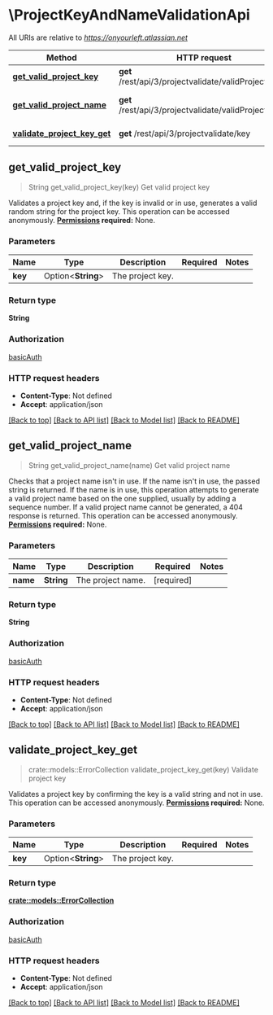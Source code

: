 # \ProjectKeyAndNameValidationApi

All URIs are relative to *https://onyourleft.atlassian.net*

Method | HTTP request | Description
------------- | ------------- | -------------
[**get_valid_project_key**](ProjectKeyAndNameValidationApi.md#get_valid_project_key) | **get** /rest/api/3/projectvalidate/validProjectKey | Get valid project key
[**get_valid_project_name**](ProjectKeyAndNameValidationApi.md#get_valid_project_name) | **get** /rest/api/3/projectvalidate/validProjectName | Get valid project name
[**validate_project_key_get**](ProjectKeyAndNameValidationApi.md#validate_project_key_get) | **get** /rest/api/3/projectvalidate/key | Validate project key



## get_valid_project_key

> String get_valid_project_key(key)
Get valid project key

Validates a project key and, if the key is invalid or in use, generates a valid random string for the project key.  This operation can be accessed anonymously.  **[Permissions](#permissions) required:** None.

### Parameters


Name | Type | Description  | Required | Notes
------------- | ------------- | ------------- | ------------- | -------------
**key** | Option<**String**> | The project key. |  |

### Return type

**String**

### Authorization

[basicAuth](../README.md#basicAuth)

### HTTP request headers

- **Content-Type**: Not defined
- **Accept**: application/json

[[Back to top]](#) [[Back to API list]](../README.md#documentation-for-api-endpoints) [[Back to Model list]](../README.md#documentation-for-models) [[Back to README]](../README.md)


## get_valid_project_name

> String get_valid_project_name(name)
Get valid project name

Checks that a project name isn't in use. If the name isn't in use, the passed string is returned. If the name is in use, this operation attempts to generate a valid project name based on the one supplied, usually by adding a sequence number. If a valid project name cannot be generated, a 404 response is returned.  This operation can be accessed anonymously.  **[Permissions](#permissions) required:** None.

### Parameters


Name | Type | Description  | Required | Notes
------------- | ------------- | ------------- | ------------- | -------------
**name** | **String** | The project name. | [required] |

### Return type

**String**

### Authorization

[basicAuth](../README.md#basicAuth)

### HTTP request headers

- **Content-Type**: Not defined
- **Accept**: application/json

[[Back to top]](#) [[Back to API list]](../README.md#documentation-for-api-endpoints) [[Back to Model list]](../README.md#documentation-for-models) [[Back to README]](../README.md)


## validate_project_key_get

> crate::models::ErrorCollection validate_project_key_get(key)
Validate project key

Validates a project key by confirming the key is a valid string and not in use.  This operation can be accessed anonymously.  **[Permissions](#permissions) required:** None.

### Parameters


Name | Type | Description  | Required | Notes
------------- | ------------- | ------------- | ------------- | -------------
**key** | Option<**String**> | The project key. |  |

### Return type

[**crate::models::ErrorCollection**](ErrorCollection.md)

### Authorization

[basicAuth](../README.md#basicAuth)

### HTTP request headers

- **Content-Type**: Not defined
- **Accept**: application/json

[[Back to top]](#) [[Back to API list]](../README.md#documentation-for-api-endpoints) [[Back to Model list]](../README.md#documentation-for-models) [[Back to README]](../README.md)

